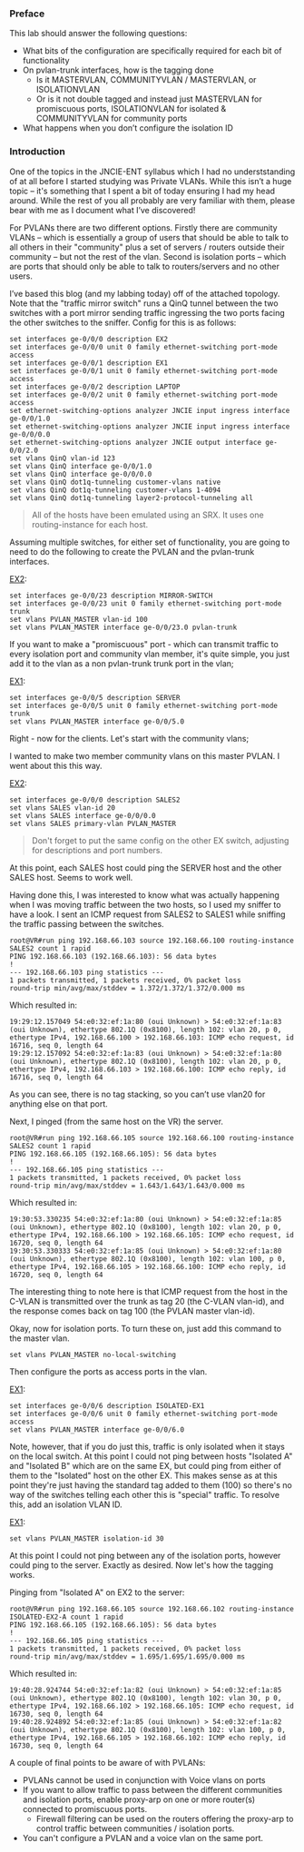 ### Preface ###

This lab should answer the following questions:

 - What bits of the configuration are specifically required for each bit of 
functionality
 - On pvlan-trunk interfaces, how is the tagging done
   - Is it MASTERVLAN, COMMUNITYVLAN / MASTERVLAN, or ISOLATIONVLAN 
   - Or is it not double tagged and instead just MASTERVLAN for promiscuous 
ports, ISOLATIONVLAN for isolated & COMMUNITYVLAN for community ports
 - What happens when you don’t configure the isolation ID

### Introduction ###

One of the topics in the JNCIE-ENT syllabus which I had no underststanding 
of at all before I started studying was Private VLANs. While this isn’t a 
huge topic – it's something that I spent a bit of today ensuring I had my 
head around. While the rest of you all probably are very familiar with them,
please bear with me as I document what I’ve discovered!

For PVLANs there are two different options. Firstly there are community 
VLANs – which is essentially a group of users that should be able to talk
to all others in their "community" plus a set of servers / routers outside
their community – but not the rest of the vlan. Second is isolation 
ports – which are ports that should only be able to talk to routers/servers
and no other users.

I’ve based this blog (and my labbing today) off of the attached topology.
Note that the "traffic mirror switch" runs a QinQ tunnel between the two
switches with a port mirror sending traffic ingressing the two ports facing
the other switches to the sniffer. Config for this is as follows:

    set interfaces ge-0/0/0 description EX2
    set interfaces ge-0/0/0 unit 0 family ethernet-switching port-mode access
    set interfaces ge-0/0/1 description EX1
    set interfaces ge-0/0/1 unit 0 family ethernet-switching port-mode access
    set interfaces ge-0/0/2 description LAPTOP
    set interfaces ge-0/0/2 unit 0 family ethernet-switching port-mode access
    set ethernet-switching-options analyzer JNCIE input ingress interface ge-0/0/1.0
    set ethernet-switching-options analyzer JNCIE input ingress interface ge-0/0/0.0
    set ethernet-switching-options analyzer JNCIE output interface ge-0/0/2.0
    set vlans QinQ vlan-id 123
    set vlans QinQ interface ge-0/0/1.0
    set vlans QinQ interface ge-0/0/0.0
    set vlans QinQ dot1q-tunneling customer-vlans native
    set vlans QinQ dot1q-tunneling customer-vlans 1-4094
    set vlans QinQ dot1q-tunneling layer2-protocol-tunneling all

> All of the hosts have been emulated using an SRX. It uses one
> routing-instance for each host.

Assuming multiple switches, for either set of functionality, you are going 
to need to do the following to create the PVLAN and the pvlan-trunk interfaces.

[EX2][1]:

    set interfaces ge-0/0/23 description MIRROR-SWITCH
    set interfaces ge-0/0/23 unit 0 family ethernet-switching port-mode trunk
    set vlans PVLAN_MASTER vlan-id 100
    set vlans PVLAN_MASTER interface ge-0/0/23.0 pvlan-trunk

If you want to make a "promiscuous" port - which can transmit traffic to every
isolation port and community vlan member, it's quite simple, you just add it 
to the vlan as a non pvlan-trunk trunk port in the vlan;

[EX1][2]:

    set interfaces ge-0/0/5 description SERVER
    set interfaces ge-0/0/5 unit 0 family ethernet-switching port-mode trunk
    set vlans PVLAN_MASTER interface ge-0/0/5.0

Right - now for the clients. Let's start with the community vlans;

I wanted to make two member community vlans on this master PVLAN. I went
about this this way.

[EX2][1]:

    set interfaces ge-0/0/0 description SALES2
    set vlans SALES vlan-id 20
    set vlans SALES interface ge-0/0/0.0
    set vlans SALES primary-vlan PVLAN_MASTER

> Don't forget to put the same config on the other EX switch, adjusting for
> descriptions and port numbers.

At this point, each SALES host could ping the SERVER host and the other SALES
host.  Seems to work well.

Having done this, I was interested to know what was actually happening when I
was moving traffic between the two hosts, so I used my sniffer to have a look.
I sent an ICMP request from SALES2 to SALES1 while sniffing the traffic 
passing between the switches.

    root@VR#run ping 192.168.66.103 source 192.168.66.100 routing-instance SALES2 count 1 rapid
    PING 192.168.66.103 (192.168.66.103): 56 data bytes
    !
    --- 192.168.66.103 ping statistics ---
    1 packets transmitted, 1 packets received, 0% packet loss
    round-trip min/avg/max/stddev = 1.372/1.372/1.372/0.000 ms

Which resulted in:

    19:29:12.157049 54:e0:32:ef:1a:80 (oui Unknown) > 54:e0:32:ef:1a:83 (oui Unknown), ethertype 802.1Q (0x8100), length 102: vlan 20, p 0, ethertype IPv4, 192.168.66.100 > 192.168.66.103: ICMP echo request, id 16716, seq 0, length 64
    19:29:12.157092 54:e0:32:ef:1a:83 (oui Unknown) > 54:e0:32:ef:1a:80 (oui Unknown), ethertype 802.1Q (0x8100), length 102: vlan 20, p 0, ethertype IPv4, 192.168.66.103 > 192.168.66.100: ICMP echo reply, id 16716, seq 0, length 64

As you can see, there is no tag stacking, so you can’t use vlan20 for 
anything else on that port.

Next, I pinged (from the same host on the VR) the server.

    root@VR#run ping 192.168.66.105 source 192.168.66.100 routing-instance SALES2 count 1 rapid
    PING 192.168.66.105 (192.168.66.105): 56 data bytes
    !
    --- 192.168.66.105 ping statistics ---
    1 packets transmitted, 1 packets received, 0% packet loss
    round-trip min/avg/max/stddev = 1.643/1.643/1.643/0.000 ms

Which resulted in:

    19:30:53.330235 54:e0:32:ef:1a:80 (oui Unknown) > 54:e0:32:ef:1a:85 (oui Unknown), ethertype 802.1Q (0x8100), length 102: vlan 20, p 0, ethertype IPv4, 192.168.66.100 > 192.168.66.105: ICMP echo request, id 16720, seq 0, length 64
    19:30:53.330333 54:e0:32:ef:1a:85 (oui Unknown) > 54:e0:32:ef:1a:80 (oui Unknown), ethertype 802.1Q (0x8100), length 102: vlan 100, p 0, ethertype IPv4, 192.168.66.105 > 192.168.66.100: ICMP echo reply, id 16720, seq 0, length 64

The interesting thing to note here is that ICMP request from the host in the 
C-VLAN is transmitted over the trunk as tag 20 (the C-VLAN vlan-id), and the 
response comes back on tag 100 (the PVLAN master vlan-id).

Okay, now for isolation ports. To turn these on, just add this command to the master vlan.

    set vlans PVLAN_MASTER no-local-switching

Then configure the ports as access ports in the vlan.

[EX1][2]:

    set interfaces ge-0/0/6 description ISOLATED-EX1
    set interfaces ge-0/0/6 unit 0 family ethernet-switching port-mode access
    set vlans PVLAN_MASTER interface ge-0/0/6.0

Note, however, that if you do just this, traffic is only isolated when it 
stays on the local switch. At this point I could not ping between hosts
"Isolated A" and "Isolated B" which are on the same EX, but could ping from 
either of them to the "Isolated" host on the other EX. This makes sense as at
this point they're just having the standard tag added to them (100) so there's
no way of the switches telling each other this is "special" traffic. To 
resolve this, add an isolation VLAN ID.

[EX1][2]:

    set vlans PVLAN_MASTER isolation-id 30

At this point I could not ping between any of the isolation ports, however
could ping to the server. Exactly as desired. Now let's how the tagging 
works.

Pinging from "Isolated A" on EX2 to the server:

    root@VR#run ping 192.168.66.105 source 192.168.66.102 routing-instance ISOLATED-EX2-A count 1 rapid
    PING 192.168.66.105 (192.168.66.105): 56 data bytes
    !
    --- 192.168.66.105 ping statistics ---
    1 packets transmitted, 1 packets received, 0% packet loss
    round-trip min/avg/max/stddev = 1.695/1.695/1.695/0.000 ms

Which resulted in:

    19:40:28.924744 54:e0:32:ef:1a:82 (oui Unknown) > 54:e0:32:ef:1a:85 (oui Unknown), ethertype 802.1Q (0x8100), length 102: vlan 30, p 0, ethertype IPv4, 192.168.66.102 > 192.168.66.105: ICMP echo request, id 16730, seq 0, length 64
    19:40:28.924892 54:e0:32:ef:1a:85 (oui Unknown) > 54:e0:32:ef:1a:82 (oui Unknown), ethertype 802.1Q (0x8100), length 102: vlan 100, p 0, ethertype IPv4, 192.168.66.105 > 192.168.66.102: ICMP echo reply, id 16730, seq 0, length 64

A couple of final points to be aware of with PVLANs:

 - PVLANs cannot be used in conjunction with Voice vlans on ports
 - If you want to allow traffic to pass between the different communities 
and isolation ports, enable proxy-arp on one or more router(s) connected to 
promiscuous ports.
   - Firewall filtering can be used on the routers offering the proxy-arp to 
control traffic between communities / isolation ports.
 - You can't configure a PVLAN and a voice vlan on the same port.

[1]: #
[2]: #
[3]: #

